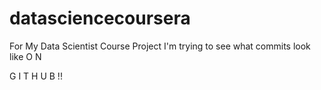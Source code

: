 datasciencecoursera
===================

For My Data Scientist Course Project
I'm trying to see what 
commits look like
O
N

G
I
T
H
U
B
!!
